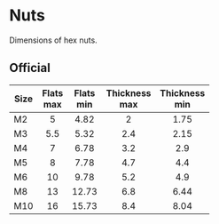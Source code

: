 # Nuts

Dimensions of hex nuts.

## Official

| Size | Flats<br/>max | Flats<br/>min | Thickness<br/>max | Thickness<br/>min |
|------|:-------------:|:-------------:|:-----------------:|:-----------------:|
| M2   |       5       |     4.82      |         2         |       1.75        |
| M3   |      5.5      |     5.32      |        2.4        |       2.15        |
| M4   |       7       |     6.78      |        3.2        |        2.9        |
| M5   |       8       |     7.78      |        4.7        |        4.4        |
| M6   |      10       |     9.78      |        5.2        |        4.9        |
| M8   |      13       |     12.73     |        6.8        |       6.44        |
| M10  |      16       |     15.73     |        8.4        |       8.04        |
